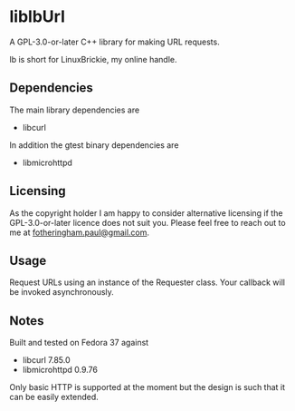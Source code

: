 # liblbUrl

A GPL-3.0-or-later C++ library for making URL requests.

lb is short for LinuxBrickie, my online handle.

## Dependencies

The main library dependencies are
- libcurl

In addition the gtest binary dependencies are
- libmicrohttpd

## Licensing

As the copyright holder I am happy to consider alternative licensing if
the GPL-3.0-or-later licence does not suit you. Please feel free to reach
out to me at fotheringham.paul@gmail.com.

## Usage

Request URLs using an instance of the Requester class. Your callback will be
invoked asynchronously.

## Notes

Built and tested on Fedora 37 against
- libcurl 7.85.0
- libmicrohttpd 0.9.76

Only basic HTTP is supported at the moment but the design is such that
it can be easily extended.
